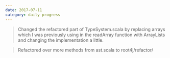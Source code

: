```yaml
---
date: 2017-07-11
category: daily progress
---
```


> Changed the refactored part of TypeSystem.scala by replacing arrays which I was previously using in the readArray function with ArrayLists and changing the implementation a little.

> Refactored over more methods from ast.scala to root4j/refactor/


